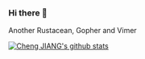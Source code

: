 ### Hi there 👋

Another Rustacean, Gopher and Vimer

[![Cheng JIANG's github stats](https://github-readme-stats.vercel.app/api?username=gopherj&theme=gruvbox)](https://github.com/gopherj/github-readme-stats)
